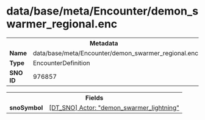 <h1>data/base/meta/Encounter/demon_swarmer_regional.enc</h1><table><tr><th colspan="100%">Metadata</th></tr><tr><td><b>Name</b></td><td>data/base/meta/Encounter/demon_swarmer_regional.enc</td></tr><tr><td><b>Type</b></td><td>EncounterDefinition</td></tr><tr><td><b>SNO ID</b></td><td>976857</td></tr></table>

<table><tr><th colspan="100%">Fields</th></tr><tr><td><b>snoSymbol</b></td><td><a href="..\Actor\demon_swarmer_lightning.acr.md">[DT_SNO] Actor: "demon_swarmer_lightning"</a></td></tr></table>


